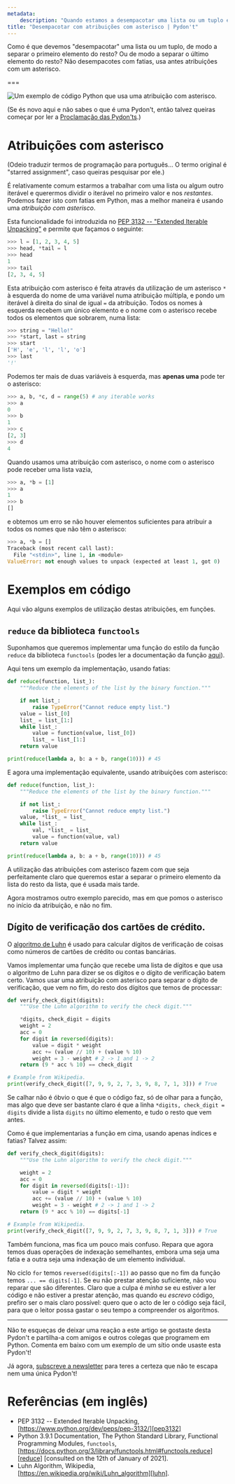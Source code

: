 ```yaml
---
metadata:
    description: "Quando estamos a desempacotar uma lista ou um tuplo em Python, é de evitar usar fatias."
title: "Desempacotar com atribuições com asterisco | Pydon't"
---
```


Como é que devemos "desempacotar" uma lista ou um tuplo, de modo a separar o primeiro
elemento do resto?
Ou de modo a separar o último elemento do resto?
Não desempacotes com fatias, usa antes atribuições com um asterisco.

===

![Um exemplo de código Python que usa uma atribuição com asterisco.](thumbnail.png)

(Se és novo aqui e não sabes o que é uma Pydon't, então talvez queiras começar por
ler a [Proclamação das Pydon'ts][manifesto].)

# Atribuições com asterisco

(Odeio traduzir termos de programação para português... O termo original é
"starred assignment", caso queiras pesquisar por ele.)

É relativamente comum estarmos a trabalhar com uma lista ou algum outro iterável e
querermos dividir o iterável no primeiro valor e nos *restantes*.
Podemos fazer isto com fatias em Python, mas a melhor maneira é usando uma *atribuição
com asterisco*.

Esta funcionalidade foi introduzida no [PEP 3132 -- "Extended Iterable Unpacking"][pep3132] e permite que façamos o seguinte:

```py
>>> l = [1, 2, 3, 4, 5]
>>> head, *tail = l
>>> head
1
>>> tail
[2, 3, 4, 5]
```

Esta atribuição com asterisco é feita através da utilização de um asterisco `*`
à esquerda do nome de uma variável numa atribuição múltipla, e pondo um iterável
à direita do sinal de igual `=` da atribuição.
Todos os nomes à esquerda recebem um único elemento e o nome com o asterisco recebe
todos os elementos que sobrarem, numa lista:

```py
>>> string = "Hello!"
>>> *start, last = string
>>> start
['H', 'e', 'l', 'l', 'o']
>>> last
'!'
```

Podemos ter mais de duas variáveis à esquerda, mas **apenas uma** pode ter o asterisco:

```py
>>> a, b, *c, d = range(5) # any iterable works
>>> a
0
>>> b
1
>>> c
[2, 3]
>>> d
4
```

Quando usamos uma atribuição com asterisco, o nome com o asterisco pode receber uma
lista vazia,

```py
>>> a, *b = [1]
>>> a
1
>>> b
[]
```

e obtemos um erro se não houver elementos suficientes para atribuir a todos os
nomes que não têm o asterisco:

```py
>>> a, *b = []
Traceback (most recent call last):
  File "<stdin>", line 1, in <module>
ValueError: not enough values to unpack (expected at least 1, got 0)
```

# Exemplos em código

Aqui vão alguns exemplos de utilização destas atribuições, em funções.

## `reduce` da biblioteca `functools`

Suponhamos que queremos implementar uma função do estilo da função `reduce` da
biblioteca `functools` (podes ler a documentação da função [aqui][reduce]).

Aqui tens um exemplo da implementação, usando fatias:

```py
def reduce(function, list_):
    """Reduce the elements of the list by the binary function."""

    if not list_:
        raise TypeError("Cannot reduce empty list.")
    value = list_[0]
    list_ = list_[1:]
    while list_:
        value = function(value, list_[0])
        list_ = list_[1:]
    return value

print(reduce(lambda a, b: a + b, range(10))) # 45
```

E agora uma implementação equivalente, usando atribuições com asterisco:

```py
def reduce(function, list_):
    """Reduce the elements of the list by the binary function."""

    if not list_:
        raise TypeError("Cannot reduce empty list.")
    value, *list_ = list_
    while list_:
        val, *list_ = list_
        value = function(value, val)
    return value

print(reduce(lambda a, b: a + b, range(10))) # 45
```

A utilização das atribuições com asterisco fazem com que seja perfeitamente
claro que queremos estar a separar o primeiro elemento da lista do resto
da lista, que é usada mais tarde.

Agora mostramos outro exemplo parecido, mas em que pomos o asterisco no início
da atribuição, e não no fim.

## Dígito de verificação dos cartões de crédito.

O [algoritmo de Luhn][luhn] é usado para calcular dígitos de verificação de coisas
como números de cartões de crédito ou contas bancárias.

Vamos implementar uma função que recebe uma lista de dígitos e que usa o algoritmo
de Luhn para dizer se os dígitos e o dígito de verificação batem certo.
Vamos usar uma atribuição com asterisco para separar o dígito de verificação, que vem
no fim, do resto dos dígitos que temos de processar:

```py
def verify_check_digit(digits):
    """Use the Luhn algorithm to verify the check digit."""

    *digits, check_digit = digits
    weight = 2
    acc = 0
    for digit in reversed(digits):
        value = digit * weight
        acc += (value // 10) + (value % 10)
        weight = 3 - weight # 2 -> 1 and 1 -> 2
    return (9 * acc % 10) == check_digit

# Example from Wikipedia.
print(verify_check_digit([7, 9, 9, 2, 7, 3, 9, 8, 7, 1, 3])) # True
```

Se calhar não é óbvio o que é que o código faz, só de olhar para a função,
mas algo que deve ser bastante claro é que a linha `*digits, check_digit = digits`
divide a lista `digits` no último elemento, e tudo o resto que vem antes.

Como é que implementarias a função em cima, usando apenas índices e fatias?
Talvez assim:

```py
def verify_check_digit(digits):
    """Use the Luhn algorithm to verify the check digit."""

    weight = 2
    acc = 0
    for digit in reversed(digits[:-1]):
        value = digit * weight
        acc += (value // 10) + (value % 10)
        weight = 3 - weight # 2 -> 1 and 1 -> 2
    return (9 * acc % 10) == digits[-1]

# Example from Wikipedia.
print(verify_check_digit([7, 9, 9, 2, 7, 3, 9, 8, 7, 1, 3])) # True
```

Também funciona, mas fica um pouco mais confuso.
Repara que agora temos duas operações de indexação semelhantes, embora uma seja
uma fatia e a outra seja uma indexação de um elemento individual.

No ciclo `for` temos `reversed(digits[:-1])` ao passo que no fim da função temos
`... == digits[-1]`.
Se eu não prestar atenção suficiente, não vou reparar que são diferentes.
Claro que a culpa é *minha* se eu estiver a ler código e não estiver a prestar
atenção, mas quando eu *escrevo* código, prefiro ser o mais claro possível:
quero que o acto de ler o código seja fácil, para que o leitor possa gastar o seu
tempo a compreender os algoritmos.

---

Não te esqueças de deixar uma reação a este artigo se gostaste desta Pydon't e
partilha-a com amigos e outros colegas que programem em Python.
Comenta em baixo com um exemplo de um sítio onde usaste esta Pydon't!

Já agora, [subscreve a newsletter][subscribe] para teres a certeza que não te escapa
nem uma única Pydon't!

# Referências (em inglês)

 - PEP 3132 -- Extended Iterable Unpacking, [https://www.python.org/dev/peps/pep-3132/][pep3132]
 - Python 3.9.1 Documentation, The Python Standard Library, Functional Programming Modules, `functools`, [https://docs.python.org/3/library/functools.html#functools.reduce][reduce] [consulted on the 12th of January of 2021].
 - Luhn Algorithm, Wikipedia, [https://en.wikipedia.org/wiki/Luhn_algorithm][luhn].

[subscribe]: https://mathspp.com/subscribe
[manifesto]: /pt/blog/pydonts/pydont-manifesto
[pep3132]: https://www.python.org/dev/peps/pep-3132/
[reduce]: https://docs.python.org/3/library/functools.html#functools.reduce
[luhn]: https://en.wikipedia.org/wiki/Luhn_algorithm
